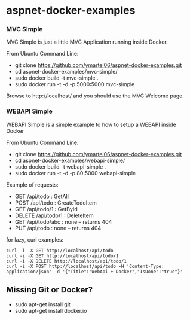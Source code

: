 # aspnet-docker-examples

### MVC Simple

MVC Simple is just a little MVC Application running inside Docker.

From Ubuntu Command Line:

 * git clone https://github.com/ymartel06/aspnet-docker-examples.git
 * cd aspnet-docker-examples/mvc-simple/
 * sudo docker build -t mvc-simple .
 * sudo docker run -t -d -p 5000:5000 mvc-simple 
 

Browse to http://localhost/ and you should use the MVC Welcome page.

### WEBAPI Simple

WEBAPI Simple is a simple example to how to setup a WEBAPI inside Docker

From Ubuntu Command Line:

 * git clone https://github.com/ymartel06/aspnet-docker-examples.git
 * cd aspnet-docker-examples/webapi-simple/
 * sudo docker build -t webapi-simple .
 * sudo docker run -t -d -p 80:5000 webapi-simple 
 

Example of requests:

 * GET /api/todo      : GetAll
 * POST /api/todo     : CreateTodoItem
 * GET /api/todo/1    : GetById
 * DELETE /api/todo/1 : DeleteItem
 * GET /api/todo/abc  : none – returns 404
 * PUT /api/todo      : none – returns 404
 
for lazy, curl examples:

	curl -i -X GET http://localhost/api/todo
	curl -i -X GET http://localhost/api/todo/1
	curl -i -X DELETE http://localhost/api/todo/1
	curl -i -X POST http://localhost/api/todo -H 'Content-Type: application/json' -d '{"Title":"WebApi + Docker","IsDone":"true"}'

## Missing Git or Docker?

* sudo apt-get install git
* sudo apt-get install docker.io
